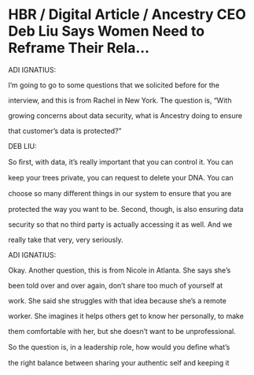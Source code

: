 # HBR / Digital Article / Ancestry CEO Deb Liu Says Women Need to Reframe Their Rela…

ADI IGNATIUS:

I’m going to go to some questions that we solicited before for the

interview, and this is from Rachel in New York. The question is, “With

growing concerns about data security, what is Ancestry doing to ensure

that customer’s data is protected?”

DEB LIU:

So ﬁrst, with data, it’s really important that you can control it. You can

keep your trees private, you can request to delete your DNA. You can

choose so many diﬀerent things in our system to ensure that you are

protected the way you want to be. Second, though, is also ensuring data

security so that no third party is actually accessing it as well. And we

really take that very, very seriously.

ADI IGNATIUS:

Okay. Another question, this is from Nicole in Atlanta. She says she’s

been told over and over again, don’t share too much of yourself at

work. She said she struggles with that idea because she’s a remote

worker. She imagines it helps others get to know her personally, to make

them comfortable with her, but she doesn’t want to be unprofessional.

So the question is, in a leadership role, how would you deﬁne what’s

the right balance between sharing your authentic self and keeping it